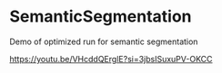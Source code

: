# SemanticSegmentation
Demo of optimized run for semantic segmentation

https://youtu.be/VHcddQErglE?si=3jbsISuxuPV-OKCC